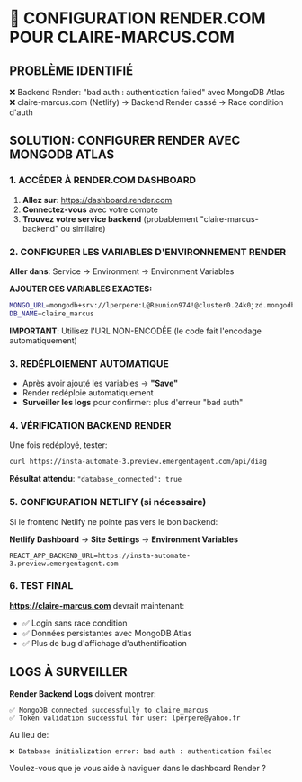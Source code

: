 # 🚀 CONFIGURATION RENDER.COM POUR CLAIRE-MARCUS.COM

## PROBLÈME IDENTIFIÉ
❌ Backend Render: "bad auth : authentication failed" avec MongoDB Atlas
❌ claire-marcus.com (Netlify) → Backend Render cassé → Race condition d'auth

## SOLUTION: CONFIGURER RENDER AVEC MONGODB ATLAS

### 1. ACCÉDER À RENDER.COM DASHBOARD

1. **Allez sur**: https://dashboard.render.com
2. **Connectez-vous** avec votre compte
3. **Trouvez votre service backend** (probablement "claire-marcus-backend" ou similaire)

### 2. CONFIGURER LES VARIABLES D'ENVIRONNEMENT RENDER

**Aller dans**: Service → Environment → Environment Variables

**AJOUTER CES VARIABLES EXACTES:**

```bash
MONGO_URL=mongodb+srv://lperpere:L@Reunion974!@cluster0.24k0jzd.mongodb.net/claire_marcus?retryWrites=true&w=majority&appName=Cluster0
DB_NAME=claire_marcus
```

**IMPORTANT**: Utilisez l'URL NON-ENCODÉE (le code fait l'encodage automatiquement)

### 3. REDÉPLOIEMENT AUTOMATIQUE

- Après avoir ajouté les variables → **"Save"**
- Render redéploie automatiquement
- **Surveiller les logs** pour confirmer: plus d'erreur "bad auth"

### 4. VÉRIFICATION BACKEND RENDER

Une fois redéployé, tester:
```bash
curl https://insta-automate-3.preview.emergentagent.com/api/diag
```

**Résultat attendu**: `"database_connected": true`

### 5. CONFIGURATION NETLIFY (si nécessaire)

Si le frontend Netlify ne pointe pas vers le bon backend:

**Netlify Dashboard** → **Site Settings** → **Environment Variables**
```
REACT_APP_BACKEND_URL=https://insta-automate-3.preview.emergentagent.com
```

### 6. TEST FINAL

**https://claire-marcus.com** devrait maintenant:
- ✅ Login sans race condition
- ✅ Données persistantes avec MongoDB Atlas
- ✅ Plus de bug d'affichage d'authentification

## LOGS À SURVEILLER

**Render Backend Logs** doivent montrer:
```
✅ MongoDB connected successfully to claire_marcus
✅ Token validation successful for user: lperpere@yahoo.fr
```

Au lieu de:
```
❌ Database initialization error: bad auth : authentication failed
```

Voulez-vous que je vous aide à naviguer dans le dashboard Render ?